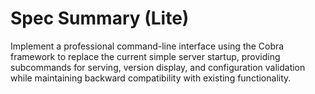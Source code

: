 # Spec Summary (Lite)

Implement a professional command-line interface using the Cobra framework to replace the current simple server startup, providing subcommands for serving, version display, and configuration validation while maintaining backward compatibility with existing functionality.